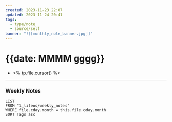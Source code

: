 ```yaml
---
created: 2023-11-23 22:07
updated: 2023-11-24 20:41
tags:
  - type/note
  - source/self
banner: "![[monthly_note_banner.jpg]]"
---
```

# {{date: MMMM gggg}}

- <% tp.file.cursor() %>

---

### Weekly Notes
```dataview
LIST
FROM "1_lifeos/weekly_notes" 
WHERE file.cday.month = this.file.cday.month
SORT Tags asc
```

